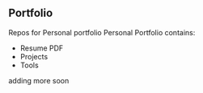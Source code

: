 ## Portfolio

Repos for Personal portfolio
Personal Portfolio contains:
 - Resume PDF
 - Projects
 - Tools

 adding more soon